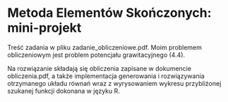 # Metoda Elementów Skończonych: mini-projekt

Treść zadania w pliku zadanie_obliczeniowe.pdf.
Moim problemem obliczeniowym jest problem potencjału grawitacyjnego (4.4).

Na rozwiązanie składają się obliczenia zapisane w dokumencie obliczenia.pdf,
a także implementacja generowania i rozwiązywania otrzymanego układu równań wraz z wyrysowaniem wykresu przybliżonej szukanej funkcji dokonana w języku R.